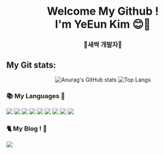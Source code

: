 <div align=center>
	<h1>Welcome My Github ! <br>
		I'm YeEun Kim 😊💙
	</h1>
</div>

<div align=center>
	<h3>🌱새싹 개발자🌱</h3>
</div>

<h2>My Git stats: </h2>
<div align=center>
	
![Anurag's GitHub stats](https://github-readme-stats.vercel.app/api?username=Uque1013&show_icons=true&theme=skyblue) ![Top Langs](https://github-readme-stats.vercel.app/api/top-langs/?username=Uque1013&langs_count=8)
	
</div>

<h3>📚 My Languages 💛</h3>
<div align=left>
	<img src="https://img.shields.io/badge/Java-007396?style=flat&logo=java&logoColor=white"/>
	<img src="https://img.shields.io/badge/C-A8B9CC?style=flat&logo=C&logoColor=white"/>
	<img src="https://img.shields.io/badge/C++-00599C?style=flat&logo=c++&logoColor=white"/>
	<img src="https://img.shields.io/badge/HTML5-E34F26?style=flat&logo=HTML5&logoColor=white" />
	<img src="https://img.shields.io/badge/CSS3-1572B6?style=flat&logo=CSS3&logoColor=white" />
	<img src="https://img.shields.io/badge/JavaScript-F7DF1E?style=flat&logo=JavaScript&logoColor=white" />
	<img src="https://img.shields.io/badge/MySQL-4479A1?style=flat&logo=MySQL&logoColor=white" />
	<img src="https://img.shields.io/badge/PHP-777BB4?style=flat&logo=PHP&logoColor=white" />
	<img src="https://img.shields.io/badge/Kotlin-7F52FF?style=flat&logo=Kotlin&logoColor=white" />  
</div>

<h3>🐈 My Blog ! 🖤</h3>
<div align=left>
	<a href="https://uque1013.tistory.com/"><img src="https://img.shields.io/badge/유쾌한 코딩생활-000000?style=flat&logo=Tistory&logoColor=white"/>
</div>




